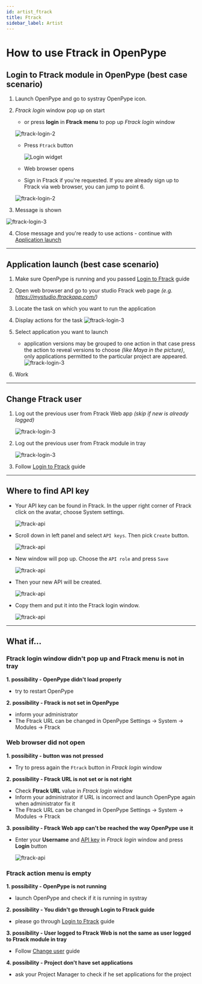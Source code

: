 ```yaml
---
id: artist_ftrack
title: Ftrack
sidebar_label: Artist
---
```


# How to use Ftrack in OpenPype

## Login to Ftrack module in OpenPype (best case scenario) 
1. Launch OpenPype and go to systray OpenPype icon.
2. *Ftrack login* window pop up on start
    - or press **login** in **Ftrack menu** to pop up *Ftrack login* window

    ![ftrack-login-2](assets/ftrack/ftrack-login_50.png)

   - Press `Ftrack` button
   
        ![Login widget](assets/ftrack/ftrack-login_1.png)
   - Web browser opens
   
   - Sign in Ftrack if you're requested. If you are already sign up to Ftrack via web browser, you can jump to point 6.

    ![ftrack-login-2](assets/ftrack/ftrack-login_2.png)

3. Message is shown

![ftrack-login-3](assets/ftrack/ftrack-login_3.png)

4. Close message and you're ready to use actions - continue with [Application launch](#application-launch-best-case-scenario)


---

## Application launch (best case scenario)
1. Make sure OpenPype is running and you passed [Login to Ftrack](#login-to-ftrack-module-in-openpype-best-case-scenario) guide
   
2. Open web browser and go to your studio Ftrack web page *(e.g. https://mystudio.ftrackapp.com/)*
   
3. Locate the task on which you want to run the application
   
4. Display actions for the task
    ![ftrack-login-3](assets/ftrack/ftrack-login_60.png)
   
5. Select application you want to launch
    - application versions may be grouped to one action in that case press the action to reveal versions to choose *(like Maya in the picture)*, only applications permitted to the particular project are appeared. 
    ![ftrack-login-3](assets/ftrack/ftrack-login_71-small.png)
   
6. Work

---

## Change Ftrack user
1. Log out the previous user from Ftrack Web app *(skip if new is already logged)*

    ![ftrack-login-3](assets/ftrack/ftrack-login_80-small.png)

2. Log out the previous user from Ftrack module in tray

    ![ftrack-login-3](assets/ftrack/ftrack-login_81.png)

3. Follow [Login to Ftrack](#login-to-ftrack-module-in-openpype-best-case-scenario) guide

---

## Where to find API key
- Your API key can be found in Ftrack. In the upper right corner of Ftrack click on the avatar, choose System settings. 
  
    ![ftrack-api](assets/ftrack/ftrack-api.png)

- Scroll down in left panel and select `API keys`. Then pick `Create` button.
  
    ![ftrack-api](assets/ftrack/ftrack-api2.png)

- New window will pop up. Choose the `API role` and press `Save`
  
    ![ftrack-api](assets/ftrack/ftrack-api3.png)

- Then your new API will be created. 
  
    ![ftrack-api](assets/ftrack/ftrack-api4.png)

- Copy them and put it into the Ftrack login window.
  
    ![ftrack-api](assets/ftrack/ftrack-login-api.png)


---
## What if...

### Ftrack login window didn't pop up and Ftrack menu is not in tray
**1. possibility - OpenPype didn't load properly**
- try to restart OpenPype

**2. possibility - Ftrack is not set in OpenPype**
- inform your administrator
- The Ftrack URL can be changed in OpenPype Settings → System → Modules → Ftrack


### Web browser did not open
**1. possibility - button was not pressed**
- Try to press again the `Ftrack` button in *Ftrack login* window

**2. possibility - Ftrack URL is not set or is not right**
- Check **Ftrack URL** value in *Ftrack login* window
- Inform your administrator if URL is incorrect and launch OpenPype again when administrator fix it
- The Ftrack URL can be changed in OpenPype Settings → System → Modules → Ftrack 

**3. possibility - Ftrack Web app can't be reached the way OpenPype use it**
- Enter your **Username** and [API key](#where-to-find-api-key) in *Ftrack login* window and press **Login** button

  ![ftrack-api](assets/ftrack/ftrack-api.gif)
### Ftrack action menu is empty
**1. possibility - OpenPype is not running**
- launch OpenPype and check if it is running in systray

**2. possibility - You didn't go through Login to Ftrack guide**
- please go through [Login to Ftrack](#login-to-ftrack-module-in-openpype-best-case-scenario) guide

**3. possibility - User logged to Ftrack Web is not the same as user logged to Ftrack module in tray**
- Follow [Change user](#change-ftrack-user) guide

**4. possibility - Project don't have set applications**
- ask your Project Manager to check if he set applications for the project
